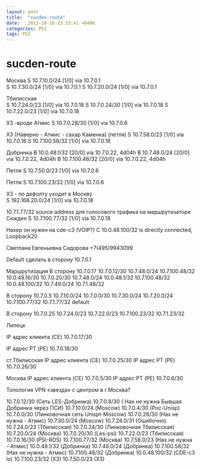 ```yaml
---
layout: post
title:  "sucden-route"
date:   2013-10-16 23:33:41 +0400
categories: PSI
tags: PSI
---
```


# sucden-route
Москва
S       10.7.10.0/24 [1/0] via 10.7.0.1  
S       10.7.30.0/24 [1/0] via 10.7.0.1
S       10.7.20.0/24 [1/0] via 10.7.0.1

Тбилисская                                                                                                                  
S       10.7.24.0/23 [1/0] via 10.7.0.18
S       10.7.0.24/30 [1/0] via 10.7.0.18
S       10.7.22.0/23 [1/0] via 10.7.0.18


ХЗ  -вроде Атмис
S       10.7.0.28/30 [1/0] via 10.7.0.6


ХЗ (Наверно - Атмис - сахар Каменка) (петля)
S       10.7.58.0/23 [1/0] via 10.7.0.18
S       10.7.100.58/32 [1/0] via 10.7.0.18


Добринка
B       10.0.48.1/32 [20/0] via 10.7.0.22, 4d04h
B       10.7.48.0/24 [20/0] via 10.7.0.22, 4d04h
B       10.7.100.48/32 [20/0] via 10.7.0.22, 4d04h




Петля
S       10.7.50.0/23 [1/0] via 10.7.0.6


Петля
S       10.7.100.23/32 [1/0] via 10.7.0.6


                                                                                                    
ХЗ - по дефолту уходит в Москву                                                                                                                                                            
S    192.168.20.0/24 [1/0] via 10.7.0.18


10.7.1.77/32	source address для голосового трафика на маршрутизаторе Сюкден
S       10.7.100.77/32 [1/0] via 10.7.0.18


Нахер он нужен на cde-c3 (VOIP?)
C       10.0.48.100/32 is directly connected, Loopback20






Светлана Евгеньевна Сидорова
+7(495)9943099




































Default сделать в сторону
10.7.0.1


Маршрутизация
В сторону 10.7.0.17
10.7.0.12/30
10.7.48.0/24
10.7.100.48/32
10.0.48.16/30
10.7.0.20/30
10.7.48.0/24
10.0.48.1/32
10.7.100.48/32
10.0.48.100/32
10.7.49.0/24
10.7.1.48/32

В сторону 10.7.0.5
10.7.10.0/24
10.7.0.0/30
10.7.30.0/24
10.7.20.0/24
10.7.100.77/32
10.7.1.77/32
default


В сторону 10.7.0.25 
10.7.24.0/23
10.7.22.0/23
10.7.100.23/32
10.7.1.23/32



Липецк

IP адрес клиента (CE) 10.7.0.17/30

IP адрес РТ (PE) 10.7.0.18/30


ст.Тбилисская
IP адрес клиента (CE) 10.7.0.25/30
IP адрес РТ (PE) 10.7.0.26/30


Москва
IP адрес клиента (CE) 10.7.0.5/30
IP адрес РТ (PE) 10.7.0.6/30

 
Топология  VPN «звезда» с центром в г.Москва?






10.7.0.12/30 (Сеть LES-Добринка)
10.7.0.8/30  ( Нах не нужна Бывшая Добринка через ПСИ)
10.7.10.0/24 (Moscow)
10.7.0.4/30 (Рос-Unisp)
10.7.0.0/30 (Линковочная сеть Unispt-Moscow)
10.7.0.28/30 (Нах не нужна - Атмис)
10.7.30.0/24 (Moscow)
10.7.24.0/31 (Ошибочно)
10.7.24.0/23 (Тбилисская)
10.7.0.24/30 (Линковочная Тбилисская)
10.7.20.0/24 (Москва)
10.7.0.20/30 (Les-psi)
10.7.22.0/23 (Тбилисская)
10.7.0.16/30 (PSI-ROS)
10.7.100.77/32 (Москва)
10.7.58.0/23 (Нах не нужна - Атмис)
10.0.48.1/32 (Добринка)
10.7.48.0/24 (Добринка)
10.7.100.58/32 (Нах не нужна - Атмис)
10.7.100.48/32 (Добринка)
10.0.48.100/32 (CDE-c3 lo)
10.7.100.23/32 (ХЗ)
10.7.50.0/23 (ХЗ)










